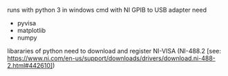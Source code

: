 runs with python 3 in windows cmd with NI GPIB to USB adapter
need 
- pyvisa  
- matplotlib
- numpy 

libararies of python
need to download and register  NI-VISA (NI-488.2 [see: https://www.ni.com/en-us/support/downloads/drivers/download.ni-488-2.html#442610])

